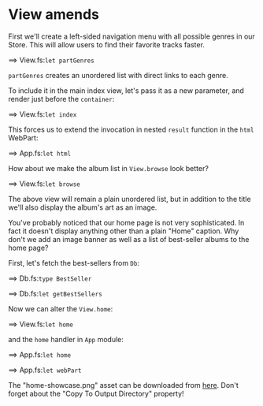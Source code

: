 # View amends

First we'll create a left-sided navigation menu with all possible genres in our Store. 
This will allow users to find their favorite tracks faster.

==> View.fs:`let partGenres`

`partGenres` creates an unordered list with direct links to each genre.

To include it in the main index view, let's pass it as a new parameter, and render just before the `container`:

==> View.fs:`let index`

This forces us to extend the invocation in nested `result` function in the `html` WebPart:

==> App.fs:`let html`

How about we make the album list in `View.browse` look better?

==> View.fs:`let browse`

The above view will remain a plain unordered list, but in addition to the title we'll also display the album's art as an image.

You've probably noticed that our home page is not very sophisticated. In fact it doesn't display anything other than a plain "Home" caption. Why don't we add an image banner as well as a list of best-seller albums to the home page?

First, let's fetch the best-sellers from `Db`: 

==> Db.fs:`type BestSeller`

==> Db.fs:`let getBestSellers`

Now we can alter the `View.home`:

==> View.fs:`let home`

and the `home` handler in `App` module:

==> App.fs:`let home`

==> App.fs:`let webPart`

The "home-showcase.png" asset can be downloaded from [here](https://raw.githubusercontent.com/theimowski/SuaveMusicStore/master/home-showcase.png). Don't forget about the "Copy To Output Directory" property!
